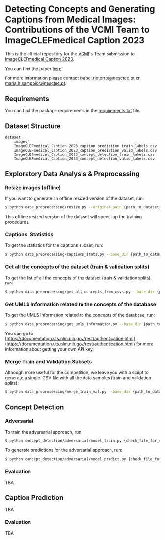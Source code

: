 # Detecting Concepts and Generating Captions from Medical Images: Contributions of the VCMI Team to ImageCLEFmedical Caption 2023

This is the official repository for the [VCMI](https://vcmi.inesctec.pt)'s Team submission to [ImageCLEFmedical Caption 2023](https://www.imageclef.org/2023/medical/caption).

You can find the paper [here](#).

For more information please contact [isabel.riotorto@inesctec.pt](mailto:isabel.riotorto@inesctec.pt) or [maria.h.sampaio@inesctec.pt](mailto:maria.h.sampaio@inesctec.pt).



## Requirements
You can find the package requirements in the [requirements.txt](requirements.txt) file.



## Dataset Structure
```
dataset
    images/
    ImageCLEFmedical_Caption_2023_caption_prediction_train_labels.csv
    ImageCLEFmedical_Caption_2023_caption_prediction_valid_labels.csv
    ImageCLEFmedical_Caption_2023_concept_detection_train_labels.csv
    ImageCLEFmedical_Caption_2023_concept_detection_valid_labels.csv
```    



## Exploratory Data Analysis & Preprocessing
### Resize images (offline)
If you want to generate an offline resized version of the dataset, run:
```bash
$ python data_preprocessing/resize.py --original_path {path_to_dataset_dir} --new_path {path_to_resized_dataset_dir} --new_height {new_image_height}
```

This offline resized version of the dataset will speed-up the training procedures.


### Captions' Statistics
To get the statistics for the captions subset, run:
```bash
$ python data_preprocessing/captions_stats.py --base_dir {path_to_dataset_dir}
```


### Get all the concepts of the dataset (train & validation splits)
To get the list of all the concepts of the dataset (train & validation splits), run:
```bash
$ python data_preprocessing/get_all_concepts_from_csvs.py --base_dir {path_to_dataset_dir} --processed_dir {path_to_processed_dataset_dir}
```


### Get UMLS Information related to the concepts of the database
To get the UMLS Information related to the concepts of the database, run:
```bash
$ python data_preprocessing/get_umls_information.py --base_dir {path_to_dataset_dir} --processed_dir {path_to_processed_dataset_dir} --api_key {your_uts_api_key}
```

You can go to [https://documentation.uts.nlm.nih.gov/rest/authentication.html](https://documentation.uts.nlm.nih.gov/rest/authentication.html) for more information about getting your own API key.


### Merge Train and Validation Subsets
Although more useful for the competition, we leave you with a script to generate a single .CSV file with all the data samples (train and validation splits):
```bash
$ python data_preprocessing/merge_train_val.py --base_dir {path_to_dataset_dir} --base_file {path_to_the_ImageCLEFmedical_Caption_2023_concept_detection_train_labels.csv}
```



## Concept Detection
### Adversarial
To train the adversarial approach, run:
```bash
$ python concept_detection/adversarial/model_train.py {check_file_for_command_line_interface_arguments}
```

To generate predictions for the adversarial approach, run:
```bash
$ python concept_detection/adversarial/model_predict.py {check_file_for_command_line_interface_arguments}
```


### Evaluation
TBA


## Caption Prediction
TBA

### Evaluation
TBA
